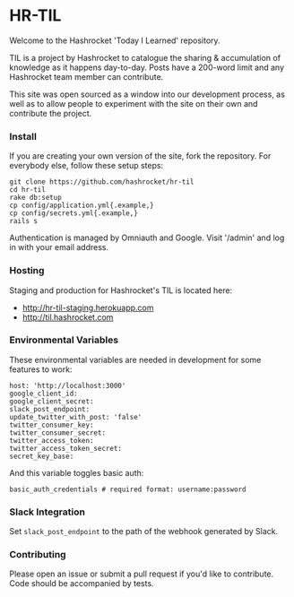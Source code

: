 # HR-TIL

Welcome to the Hashrocket 'Today I Learned' repository.

TIL is a project by Hashrocket to catalogue the sharing & accumulation of knowledge as it happens day-to-day. Posts have a 200-word limit and any Hashrocket team member can contribute.

This site was open sourced as a window into our development process, as well as to allow people to experiment with the site on their own and contribute the project.

### Install

If you are creating your own version of the site, fork the repository. For everybody else, follow these setup steps:

```
git clone https://github.com/hashrocket/hr-til
cd hr-til
rake db:setup
cp config/application.yml{.example,}
cp config/secrets.yml{.example,}
rails s
```


Authentication is managed by Omniauth and Google. Visit '/admin' and log in with your email address.

### Hosting

Staging and production for Hashrocket's TIL is located here:

* http://hr-til-staging.herokuapp.com
* http://til.hashrocket.com

### Environmental Variables

These environmental variables are needed in development for some features to work:

```
host: 'http://localhost:3000'
google_client_id:
google_client_secret:
slack_post_endpoint:
update_twitter_with_post: 'false'
twitter_consumer_key:
twitter_consumer_secret:
twitter_access_token:
twitter_access_token_secret:
secret_key_base:
```

And this variable toggles basic auth:

```
basic_auth_credentials # required format: username:password
```

### Slack Integration

Set `slack_post_endpoint` to the path of the webhook generated by Slack.

### Contributing

Please open an issue or submit a pull request if you'd like to contribute. Code should be accompanied by tests.
